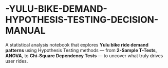 # -YULU-BIKE-DEMAND-HYPOTHESIS-TESTING-DECISION-MANUAL
A statistical analysis notebook that explores **Yulu bike ride demand patterns** using Hypothesis Testing methods —   from **2-Sample T-Tests**, **ANOVA**, to **Chi-Square Dependency Tests** — to uncover what truly drives user rides.
